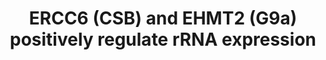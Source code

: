 ---
annotations:
- type: Pathway Ontology
  value: transcription pathway
authors:
- ReactomeTeam
- Mkutmon
description: About half of the rRNA genes in the genome are actively expressed, being
  transcribed by RNA polymerase I (reviewed in Nemeth and Langst 2008, Bartova et
  al. 2010, Goodfellow and Zomerdijk 2012, Grummt and Langst 2013). As inferred from
  mouse, those genes that are expressed are activated by ERCC6 (also known as Cockayne
  Syndrome protein, CSB) which interacts with TTF-I bound to the T0 terminator region
  (also know as the Sal Box) of rRNA genes (Yuan et al. 2007, reviewed in Birch and
  Zomerdijk 2008, Grummt and Langst 2013). ERCC6 recruits the histone methyltransferase
  EHMT2 (also known as G9a) which dimethylates histone H3 at lysine-9 in the coding
  region of rRNA genes. The dimethylated lysine is bound by CBX3 (also known as Heterochromatic
  Protein-1gamma, HP1gamma) and increases expression of the rRNA gene. Continuing
  dimethylation depends on continuing transcription. Mutations in CSB result in dysregulation
  of RNA polymerase I transcription, which plays a role in the symptoms of Cockayne
  Syndrome (reviewed in Hannan et al. 2013).  View original pathway at [http://www.reactome.org/PathwayBrowser/#DIAGRAM=427389
  Reactome].
last-edited: 2021-01-25
organisms:
- Homo sapiens
redirect_from:
- /index.php/Pathway:WP3801
- /instance/WP3801
schema-jsonld:
- '@context': https://schema.org/
  '@id': https://wikipathways.github.io/pathways/WP3801.html
  '@type': Dataset
  creator:
    '@type': Organization
    name: WikiPathways
  description: About half of the rRNA genes in the genome are actively expressed,
    being transcribed by RNA polymerase I (reviewed in Nemeth and Langst 2008, Bartova
    et al. 2010, Goodfellow and Zomerdijk 2012, Grummt and Langst 2013). As inferred
    from mouse, those genes that are expressed are activated by ERCC6 (also known
    as Cockayne Syndrome protein, CSB) which interacts with TTF-I bound to the T0
    terminator region (also know as the Sal Box) of rRNA genes (Yuan et al. 2007,
    reviewed in Birch and Zomerdijk 2008, Grummt and Langst 2013). ERCC6 recruits
    the histone methyltransferase EHMT2 (also known as G9a) which dimethylates histone
    H3 at lysine-9 in the coding region of rRNA genes. The dimethylated lysine is
    bound by CBX3 (also known as Heterochromatic Protein-1gamma, HP1gamma) and increases
    expression of the rRNA gene. Continuing dimethylation depends on continuing transcription.
    Mutations in CSB result in dysregulation of RNA polymerase I transcription, which
    plays a role in the symptoms of Cockayne Syndrome (reviewed in Hannan et al. 2013).  View
    original pathway at [http://www.reactome.org/PathwayBrowser/#DIAGRAM=427389 Reactome].
  keywords:
  - 'HIST1H2BJ '
  - 'HIST3H2BB '
  - 'Me2K-10-H3F3A '
  - 'HIST1H2AC '
  - 'H2AFJ '
  - 'MTA1 '
  - 'HIST1H2BH '
  - EHMT2
  - Chromatin (H3K9me2)
  - 'Me2K-10-HIST2H3A '
  - 'CHD3 '
  - 'HIST2H2BE '
  - 'CBX3 '
  - 'GATAD2A '
  - 'HDAC1 '
  - Sal Box
  - 'HIST1H3A '
  - TTF1
  - 'H3F3A '
  - 'TTF1 '
  - 'HIST1H2BA '
  - 'HIST1H2BB '
  - 'HIST2H3A '
  - 'HIST1H2BL '
  - 'HIST1H2BO '
  - 'H2AFZ '
  - 'HIST1H2BM '
  - 'Sal Box '
  - TTF-I:Sal Box
  - 'H2AFX '
  - 'HIST1H2BC '
  - AdoMet
  - 'CHD4 '
  - NuRD complex
  - 'H2AFV '
  - TTF-I:Sal
  - (H3K9me2):CBX3
  - Chromatin
  - 'Me2K10-HIST1H3A '
  - 'GATAD2B '
  - 'MBD3 '
  - 'HIST2H2AC '
  - 'DNA '
  - 'ERCC6 '
  - 'HIST1H2BN '
  - 'HDAC2 '
  - 'HIST1H2BK '
  - 'RBBP7 '
  - 'MTA3 '
  - 'EHMT2 '
  - 'HIST2H2AA3 '
  - 'HIST1H2AB '
  - AdoHcy
  - 'MTA2 '
  - 'RBBP4 '
  - 'H2BFS '
  - 'HIST1H4 '
  - ERCC6 dimer
  - Box:CSB:G9a:NuRD
  - CBX3
  - 'HIST1H2BD '
  - 'HIST1H2AD '
  - 'H2AFB1 '
  - 'HIST1H2AJ '
  license: CC0
  name: ERCC6 (CSB) and EHMT2 (G9a) positively regulate rRNA expression
seo: CreativeWork
title: ERCC6 (CSB) and EHMT2 (G9a) positively regulate rRNA expression
wpid: WP3801
---